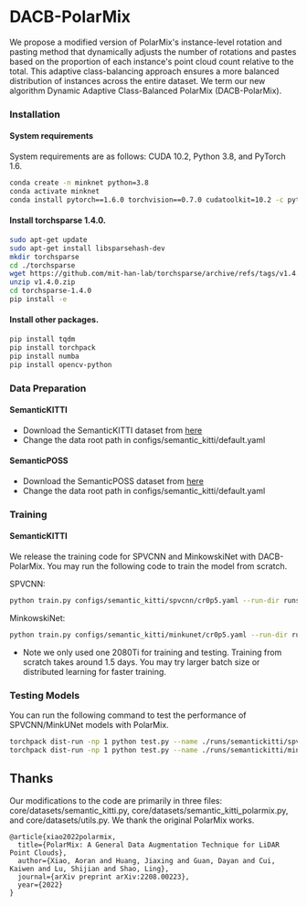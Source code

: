 # DACB-PolarMix
We propose a modified version of PolarMix's instance-level rotation and pasting method that dynamically adjusts the number of rotations and pastes based on the proportion of each instance's point cloud count relative to the total. This adaptive class-balancing approach ensures a more balanced distribution of instances across the entire dataset. We term our new algorithm Dynamic Adaptive Class-Balanced PolarMix (DACB-PolarMix). 
### Installation
#### System requirements
System requirements are as follows: CUDA 10.2, Python 3.8, and PyTorch 1.6.
```bash
conda create -n minknet python=3.8
conda activate minknet 
conda install pytorch==1.6.0 torchvision==0.7.0 cudatoolkit=10.2 -c pytorch
```

#### Install torchsparse 1.4.0.
```bash
sudo apt-get update
sudo apt-get install libsparsehash-dev
mkdir torchsparse
cd ./torchsparse
wget https://github.com/mit-han-lab/torchsparse/archive/refs/tags/v1.4.0.zip
unzip v1.4.0.zip
cd torchsparse-1.4.0
pip install -e
```
#### Install other packages.
```bash
pip install tqdm
pip install torchpack
pip install numba
pip install opencv-python
```


### Data Preparation

#### SemanticKITTI  
- Download the SemanticKITTI dataset from [here](http://www.semantic-kitti.org)
- Change the data root path in configs/semantic_kitti/default.yaml
#### SemanticPOSS
- Download the SemanticPOSS dataset from [here](http://www.poss.pku.edu.cn)
- Change the data root path in configs/semantic_kitti/default.yaml

### Training

#### SemanticKITTI

We release the training code for SPVCNN and MinkowskiNet with DACB-PolarMix. You may run the following code to train the model from scratch. 

SPVCNN:
```bash
python train.py configs/semantic_kitti/spvcnn/cr0p5.yaml --run-dir runs/semantickitti/spvcnn_polarmix --distributed False
```
MinkowskiNet:
```bash
python train.py configs/semantic_kitti/minkunet/cr0p5.yaml --run-dir run/semantickitti/minkunet_polarmix --distributed False
```

- Note we only used one 2080Ti for training and testing. Training from scratch takes around 1.5 days. You may try larger batch size or distributed learning for faster training.

### Testing Models

You can run the following command to test the performance of SPVCNN/MinkUNet models with PolarMix.

```bash
torchpack dist-run -np 1 python test.py --name ./runs/semantickitti/spvcnn_polarmix
torchpack dist-run -np 1 python test.py --name ./runs/semantickitti/minkunet_polarmix
```


## Thanks
Our modifications to the code are primarily in three files: core/datasets/semantic_kitti.py, core/datasets/semantic_kitti_polarmix.py, and core/datasets/utils.py.
We thank the original PolarMix works.
```
@article{xiao2022polarmix,
  title={PolarMix: A General Data Augmentation Technique for LiDAR Point Clouds},
  author={Xiao, Aoran and Huang, Jiaxing and Guan, Dayan and Cui, Kaiwen and Lu, Shijian and Shao, Ling},
  journal={arXiv preprint arXiv:2208.00223},
  year={2022}
}
